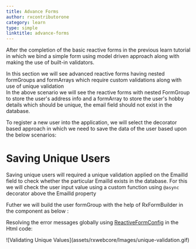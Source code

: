 ```yaml
---
title: Advance Forms
author: rxcontributorone
category: learn
type: simple
linktitle: advance-forms
---
```


After the completion of the basic reactive forms in the previous learn tutorial in which we bind a simple form using model driven approach along with making the use of built-in validators. 

In this section we will see advanced reactive forms having nested formGroups and formArrays which require custom validations along with use of unique validation   
In the above scenario we will see the reactive forms with nested FormGroup to store the user's address info and a formArray to store the user's hobby details which should be unique, the email field should not exist in the database.  

To register a new user into the application, we will select the decorator based approach in which we need to save the data of the user based upon the below scenarios:

# Saving Unique Users
Saving unique users will required a unique validation applied on the EmailId field to check whether the particular EmailId exists in the database. For this we will check the user input value using a custom function using `@async` decorator above the EmailId property

<div component="app-code" key="advance-forms-unique-model"></div> 

Futher we will build the user formGroup with the help of RxFormBuilder in the component as below :

<div component="app-code" key="advance-forms-unique-component"></div> 

Resolving the error messages globally using <a class="redirect-link" href="/api/reactive-form-config" target="_blank">ReactiveFormConfig</a> in the Html code:

<div component="app-code" key="advance-forms-unique-html"></div> 

<div class="container">
![Validating Unique Values](assets/rxwebcore/Images/unique-validation.gif)
</div>



